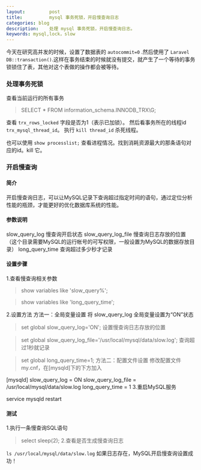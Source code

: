 ```yaml
---
layout:         post
title:          mysql 事务死锁，开启慢查询日志
categories: blog
description:    处理 mysql 事务死锁，开启慢查询日志。
keywords: mysql,lock，slow
---
```


今天在研究高并发的时候，设置了数据表的 `autocommit=0` .然后使用了 `Laravel DB::transaction()`.这样在事务结束的时候就没有提交，就产生了一个等待的事务锁锁住了表，其他对这个表做的操作都会被等待。

### 处理事务死锁

查看当前运行的所有事务
> SELECT * FROM information_schema.INNODB_TRX\G;

查看 `trx_rows_locked` 字段是否为1（表示已加锁）。
然后看事务所在的线程id `trx_mysql_thread_id`。
执行 `kill thread_id` 杀死线程。

也可以使用 `show processlist;` 查看进程情况。找到消耗资源最大的那条语句对应的id。kill 它。


### 开启慢查询

#### 简介
开启慢查询日志，可以让MySQL记录下查询超过指定时间的语句，通过定位分析性能的瓶颈，才能更好的优化数据库系统的性能。

#### 参数说明
slow_query_log 慢查询开启状态
slow_query_log_file 慢查询日志存放的位置（这个目录需要MySQL的运行帐号的可写权限，一般设置为MySQL的数据存放目录）
long_query_time 查询超过多少秒才记录

#### 设置步骤
1.查看慢查询相关参数

> show variables like 'slow_query%';

> show variables like 'long_query_time';

2.设置方法
方法一：全局变量设置
将 slow_query_log 全局变量设置为“ON”状态

> set global slow_query_log='ON'; 
设置慢查询日志存放的位置

> set global slow_query_log_file='/usr/local/mysql/data/slow.log';
查询超过1秒就记录

> set global long_query_time=1;
方法二：配置文件设置
修改配置文件my.cnf，在[mysqld]下的下方加入

[mysqld]
slow_query_log = ON
slow_query_log_file = /usr/local/mysql/data/slow.log
long_query_time = 1
3.重启MySQL服务

service mysqld restart

#### 测试
1.执行一条慢查询SQL语句

> select sleep(2);
2.查看是否生成慢查询日志

`ls /usr/local/mysql/data/slow.log`
如果日志存在，MySQL开启慢查询设置成功！
